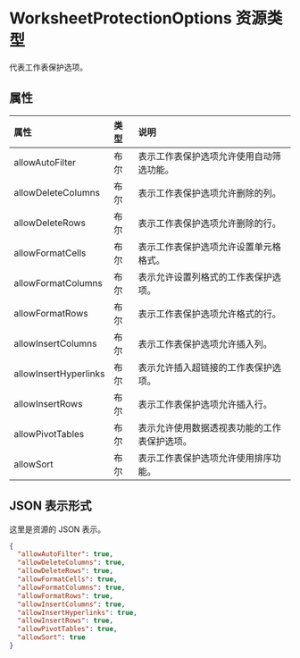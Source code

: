 # <a name="worksheetprotectionoptions-resource-type"></a>WorksheetProtectionOptions 资源类型

代表工作表保护选项。

## <a name="properties"></a>属性
| 属性     | 类型   |说明|
|:---------------|:--------|:----------|
|allowAutoFilter|布尔|表示工作表保护选项允许使用自动筛选功能。|
|allowDeleteColumns|布尔|表示工作表保护选项允许删除的列。|
|allowDeleteRows|布尔|表示工作表保护选项允许删除的行。|
|allowFormatCells|布尔|表示工作表保护选项允许设置单元格格式。|
|allowFormatColumns|布尔|表示允许设置列格式的工作表保护选项。|
|allowFormatRows|布尔|表示工作表保护选项允许格式的行。|
|allowInsertColumns|布尔|表示工作表保护选项允许插入列。|
|allowInsertHyperlinks|布尔|表示允许插入超链接的工作表保护选项。|
|allowInsertRows|布尔|表示工作表保护选项允许插入行。|
|allowPivotTables|布尔|表示允许使用数据透视表功能的工作表保护选项。|
|allowSort|布尔|表示工作表保护选项允许使用排序功能。|


## <a name="json-representation"></a>JSON 表示形式

这里是资源的 JSON 表示。

<!-- {
  "blockType": "resource",
  "optionalProperties": [

  ],
  "@odata.type": "microsoft.graph.worksheetProtectionOptions"
}-->

```json
{
  "allowAutoFilter": true,
  "allowDeleteColumns": true,
  "allowDeleteRows": true,
  "allowFormatCells": true,
  "allowFormatColumns": true,
  "allowFormatRows": true,
  "allowInsertColumns": true,
  "allowInsertHyperlinks": true,
  "allowInsertRows": true,
  "allowPivotTables": true,
  "allowSort": true
}

```

<!-- uuid: 8fcb5dbc-d5aa-4681-8e31-b001d5168d79
2015-10-25 14:57:30 UTC -->
<!-- {
  "type": "#page.annotation",
  "description": "WorksheetProtectionOptions resource",
  "keywords": "",
  "section": "documentation",
  "tocPath": ""
}-->